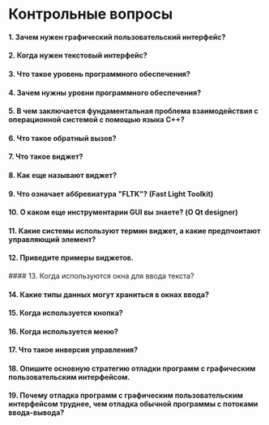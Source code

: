 # Контрольные вопросы

#### 1. Зачем нужен графический пользовательский интерфейс?

#### 2. Когда нужен текстовый интерфейс?

#### 3. Что такое уровень программного обеспечения?

#### 4. Зачем нужны уровни программного обеспечения?

#### 5. В чем заключается фундаментальная проблема взаимодействия с операционной системой с помощью языка C++?

#### 6. Что такое обратный вызов?

#### 7. Что такое виджет?

#### 8. Как еще называют виджет?

#### 9. Что означает аббревиатура "FLTK"? (Fast Light Toolkit)

#### 10. О каком еще инструментарии GUI вы знаете? (O Qt designer)

#### 11. Какие системы используют термин виджет, а какие предпчоитают управляющий элемент?

#### 12. Приведите примеры виджетов.

#### 13. Когда используются окна для ввода текста?

#### 14. Какие типы данных могут храниться в окнах ввода?

#### 15. Когда используется кнопка?

#### 16. Когда используется меню?

#### 17. Что такое инверсия управления?

#### 18. Опишите основную стратегию отладки программ с графическим пользовательским интерфейсом.

#### 19. Почему отладка программ с графическим пользовательским интерфейсом труднее, чем отладка обычной программы с потоками ввода-вывода?
